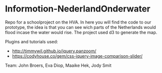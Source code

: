 # Informotion-NederlandOnderwater
Repo for a schoolproject on the HVA. In here you will find the code to our prototype, the idea is that you can see wich parts of the Netherlands would flood incase the water would rise. The project used d3 to generate the map.

Plugins and tutorials used:
- http://timmywil.github.io/jquery.panzoom/
- https://codyhouse.co/gem/css-jquery-image-comparison-slider/

Team: John Broers, Eva Diop, Maaike Hek, Jody Smit
